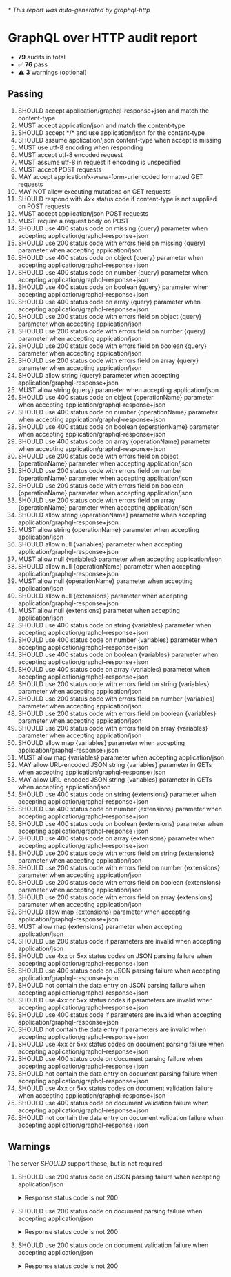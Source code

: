 _* This report was auto-generated by graphql-http_

# GraphQL over HTTP audit report

- **79** audits in total
- ✅ **76** pass
- ⚠️ **3** warnings (optional)

## Passing
1. SHOULD accept application/graphql-response+json and match the content-type
2. MUST accept application/json and match the content-type
3. SHOULD accept \*/\* and use application/json for the content-type
4. SHOULD assume application/json content-type when accept is missing
5. MUST use utf-8 encoding when responding
6. MUST accept utf-8 encoded request
7. MUST assume utf-8 in request if encoding is unspecified
8. MUST accept POST requests
9. MAY accept application/x-www-form-urlencoded formatted GET requests
10. MAY NOT allow executing mutations on GET requests
11. SHOULD respond with 4xx status code if content-type is not supplied on POST requests
12. MUST accept application/json POST requests
13. MUST require a request body on POST
14. SHOULD use 400 status code on missing {query} parameter when accepting application/graphql-response+json
15. SHOULD use 200 status code with errors field on missing {query} parameter when accepting application/json
16. SHOULD use 400 status code on object {query} parameter when accepting application/graphql-response+json
17. SHOULD use 400 status code on number {query} parameter when accepting application/graphql-response+json
18. SHOULD use 400 status code on boolean {query} parameter when accepting application/graphql-response+json
19. SHOULD use 400 status code on array {query} parameter when accepting application/graphql-response+json
20. SHOULD use 200 status code with errors field on object {query} parameter when accepting application/json
21. SHOULD use 200 status code with errors field on number {query} parameter when accepting application/json
22. SHOULD use 200 status code with errors field on boolean {query} parameter when accepting application/json
23. SHOULD use 200 status code with errors field on array {query} parameter when accepting application/json
24. SHOULD allow string {query} parameter when accepting application/graphql-response+json
25. MUST allow string {query} parameter when accepting application/json
26. SHOULD use 400 status code on object {operationName} parameter when accepting application/graphql-response+json
27. SHOULD use 400 status code on number {operationName} parameter when accepting application/graphql-response+json
28. SHOULD use 400 status code on boolean {operationName} parameter when accepting application/graphql-response+json
29. SHOULD use 400 status code on array {operationName} parameter when accepting application/graphql-response+json
30. SHOULD use 200 status code with errors field on object {operationName} parameter when accepting application/json
31. SHOULD use 200 status code with errors field on number {operationName} parameter when accepting application/json
32. SHOULD use 200 status code with errors field on boolean {operationName} parameter when accepting application/json
33. SHOULD use 200 status code with errors field on array {operationName} parameter when accepting application/json
34. SHOULD allow string {operationName} parameter when accepting application/graphql-response+json
35. MUST allow string {operationName} parameter when accepting application/json
36. SHOULD allow null {variables} parameter when accepting application/graphql-response+json
37. MUST allow null {variables} parameter when accepting application/json
38. SHOULD allow null {operationName} parameter when accepting application/graphql-response+json
39. MUST allow null {operationName} parameter when accepting application/json
40. SHOULD allow null {extensions} parameter when accepting application/graphql-response+json
41. MUST allow null {extensions} parameter when accepting application/json
42. SHOULD use 400 status code on string {variables} parameter when accepting application/graphql-response+json
43. SHOULD use 400 status code on number {variables} parameter when accepting application/graphql-response+json
44. SHOULD use 400 status code on boolean {variables} parameter when accepting application/graphql-response+json
45. SHOULD use 400 status code on array {variables} parameter when accepting application/graphql-response+json
46. SHOULD use 200 status code with errors field on string {variables} parameter when accepting application/json
47. SHOULD use 200 status code with errors field on number {variables} parameter when accepting application/json
48. SHOULD use 200 status code with errors field on boolean {variables} parameter when accepting application/json
49. SHOULD use 200 status code with errors field on array {variables} parameter when accepting application/json
50. SHOULD allow map {variables} parameter when accepting application/graphql-response+json
51. MUST allow map {variables} parameter when accepting application/json
52. MAY allow URL-encoded JSON string {variables} parameter in GETs when accepting application/graphql-response+json
53. MAY allow URL-encoded JSON string {variables} parameter in GETs when accepting application/json
54. SHOULD use 400 status code on string {extensions} parameter when accepting application/graphql-response+json
55. SHOULD use 400 status code on number {extensions} parameter when accepting application/graphql-response+json
56. SHOULD use 400 status code on boolean {extensions} parameter when accepting application/graphql-response+json
57. SHOULD use 400 status code on array {extensions} parameter when accepting application/graphql-response+json
58. SHOULD use 200 status code with errors field on string {extensions} parameter when accepting application/json
59. SHOULD use 200 status code with errors field on number {extensions} parameter when accepting application/json
60. SHOULD use 200 status code with errors field on boolean {extensions} parameter when accepting application/json
61. SHOULD use 200 status code with errors field on array {extensions} parameter when accepting application/json
62. SHOULD allow map {extensions} parameter when accepting application/graphql-response+json
63. MUST allow map {extensions} parameter when accepting application/json
64. SHOULD use 200 status code if parameters are invalid when accepting application/json
65. SHOULD use 4xx or 5xx status codes on JSON parsing failure when accepting application/graphql-response+json
66. SHOULD use 400 status code on JSON parsing failure when accepting application/graphql-response+json
67. SHOULD not contain the data entry on JSON parsing failure when accepting application/graphql-response+json
68. SHOULD use 4xx or 5xx status codes if parameters are invalid when accepting application/graphql-response+json
69. SHOULD use 400 status code if parameters are invalid when accepting application/graphql-response+json
70. SHOULD not contain the data entry if parameters are invalid when accepting application/graphql-response+json
71. SHOULD use 4xx or 5xx status codes on document parsing failure when accepting application/graphql-response+json
72. SHOULD use 400 status code on document parsing failure when accepting application/graphql-response+json
73. SHOULD not contain the data entry on document parsing failure when accepting application/graphql-response+json
74. SHOULD use 4xx or 5xx status codes on document validation failure when accepting application/graphql-response+json
75. SHOULD use 400 status code on document validation failure when accepting application/graphql-response+json
76. SHOULD not contain the data entry on document validation failure when accepting application/graphql-response+json

## Warnings
The server _SHOULD_ support these, but is not required.

  1. SHOULD use 200 status code on JSON parsing failure when accepting application/json<br />

      <details>
      <summary>Response status code is not 200</summary>
      
      ```json
      {
        "statusText": "Bad Request",
        "status": 400,
        "headers": {
          "date": "<timestamp>",
          "content-type": "application/json; charset=utf-8",
          "content-length": "57",
          "connection": "close"
        },
        "body": {
          "errors": [
            {
              "path": [],
              "message": "Unable to parse JSON"
            }
          ]
        }
      }
      ```
      </details>
      
  2. SHOULD use 200 status code on document parsing failure when accepting application/json<br />

      <details>
      <summary>Response status code is not 200</summary>
      
      ```json
      {
        "statusText": "Bad Request",
        "status": 400,
        "headers": {
          "date": "<timestamp>",
          "content-type": "application/json; charset=utf-8",
          "content-length": "95",
          "connection": "close"
        },
        "body": {
          "errors": [
            {
              "path": [],
              "message": "Operation of this type is not allowed and has been blocked"
            }
          ]
        }
      }
      ```
      </details>
      
  3. SHOULD use 200 status code on document validation failure when accepting application/json<br />

      <details>
      <summary>Response status code is not 200</summary>
      
      ```json
      {
        "statusText": "Bad Request",
        "status": 400,
        "headers": {
          "date": "<timestamp>",
          "content-type": "application/json; charset=utf-8",
          "content-length": "95",
          "connection": "close"
        },
        "body": {
          "errors": [
            {
              "path": [],
              "message": "Operation of this type is not allowed and has been blocked"
            }
          ]
        }
      }
      ```
      </details>
      

